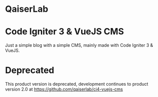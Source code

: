 # QaiserLab
# Code Igniter 3 & VueJS CMS

Just a simple blog with a simple CMS, mainly made with Code Igniter 3 & VueJS.

# Deprecated

This product version is deprecated, development continues to product version 2.0 at https://github.com/qaiserlab/ci4-vuejs-cms
